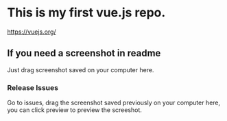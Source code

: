 # This is my first vue.js repo.

<a>https://vuejs.org/</a>

## If you need a screenshot in readme

Just drag screenshot saved on your computer here.

### Release Issues
Go to issues, drag the screenshot saved previously on your computer here, you can click preview to preview the screeshot.

